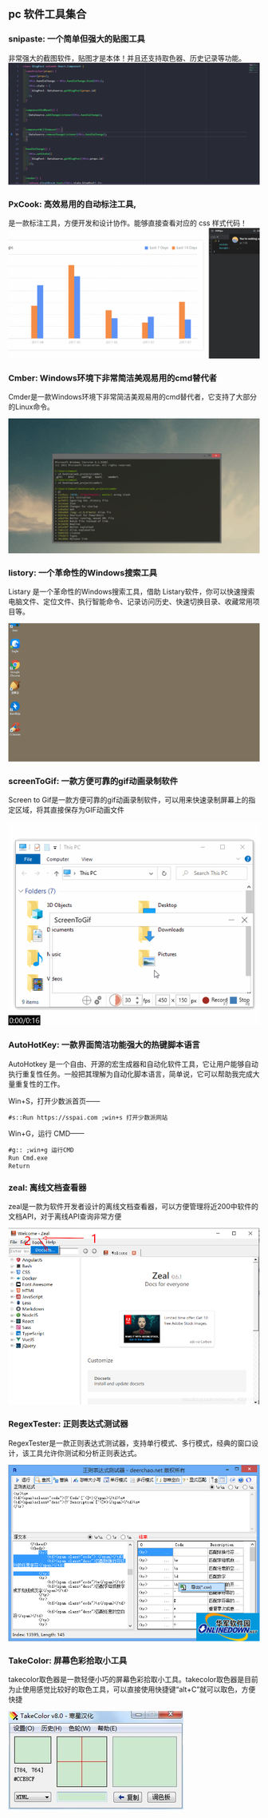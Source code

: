 ## pc 软件工具集合

### snipaste: 一个简单但强大的贴图工具
  非常强大的截图软件，贴图才是本体！并且还支持取色器、历史记录等功能。
  ![](./images/pc/snipaste.gif)

### PxCook: 高效易用的自动标注工具,
  是一款标注工具，方便开发和设计协作。能够直接查看对应的 css 样式代码！
  ![](./images/pc/pxcook.gif)

### Cmber: Windows环境下非常简洁美观易用的cmd替代者

Cmder是一款Windows环境下非常简洁美观易用的cmd替代者，它支持了大部分的Linux命令。

![](./images/pc/cmder.png)

### listory: 一个革命性的Windows搜索工具

Listary 是一个革命性的Windows搜索工具，借助 Listary软件，你可以快速搜索电脑文件、定位文件、执行智能命令、记录访问历史、快速切换目录、收藏常用项目等。

![](./images/pc/listory.gif)

### screenToGif: 一款方便可靠的gif动画录制软件

Screen to Gif是一款方便可靠的gif动画录制软件，可以用来快速录制屏幕上的指定区域，将其直接保存为GIF动画文件

![](./images/pc/screentogif.gif)


### AutoHotKey: 一款界面简洁功能强大的热键脚本语言

AutoHotkey 是一个自由、开源的宏生成器和自动化软件工具，它让用户能够自动执行重复性任务。一般把其理解为自动化脚本语言，简单说，它可以帮助我完成大量重复性的工作。

Win+S，打开少数派首页——
```
#s::Run https://sspai.com ;win+s 打开少数派网站
```
Win+G，运行 CMD——
```
#g:: ;win+g 运行CMD              
Run Cmd.exe
Return
```

### zeal: 离线文档查看器

zeal是一款为软件开发者设计的离线文档查看器，可以方便管理将近200中软件的文档API，对于离线API查询非常方便

![](./images/pc/zeal.png)

### RegexTester: 正则表达式测试器

RegexTester是一款正则表达式测试器，支持单行模式、多行模式，经典的窗口设计，该工具允许你测试和分析正则表达式。

![](./images/pc/regexTester.png)


### TakeColor: 屏幕色彩拾取小工具

takecolor取色器是一款轻便小巧的屏幕色彩拾取小工具。takecolor取色器是目前为止使用感觉比较好的取色工具，可以直接使用快捷键“alt+C”就可以取色，方便快捷

![](./images/pc/takecolor.jpg)